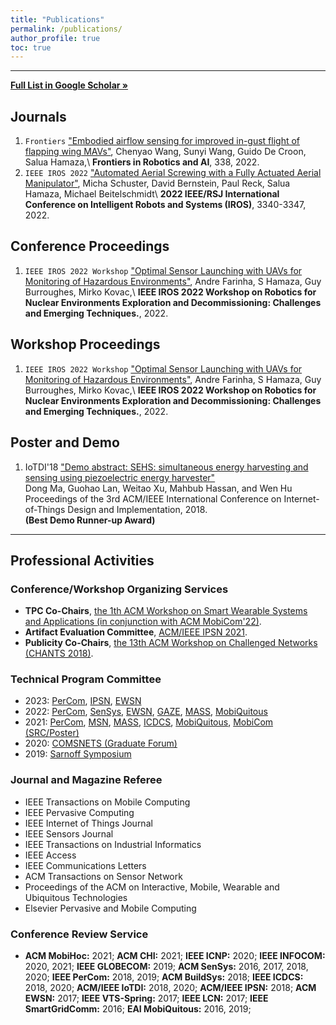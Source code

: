 ```yaml
---
title: "Publications"
permalink: /publications/
author_profile: true
toc: true
---
```

___
**[Full List in Google Scholar »](https://scholar.google.com/citations?hl=en&user=O7snlrcAAAAJ)**

## Journals

1.  `Frontiers` ["Embodied airflow sensing for improved in-gust flight of flapping wing MAVs"](https://www.frontiersin.org/articles/10.3389/frobt.2022.1060933/pdf),
    Chenyao Wang, Sunyi Wang, Guido De Croon, Salua Hamaza,\\
    **Frontiers in Robotics and AI**, 338, 2022.
2.  `IEEE IROS 2022` ["Automated Aerial Screwing with a Fully Actuated Aerial Manipulator"](https://ieeexplore.ieee.org/abstract/document/9981979/),
Micha Schuster, David Bernstein, Paul Reck, Salua Hamaza, Michael Beitelschmidt\\
**2022 IEEE/RSJ International Conference on Intelligent Robots and Systems (IROS)**, 3340-3347, 2022.

## Conference Proceedings

1. `IEEE IROS 2022 Workshop` ["Optimal Sensor Launching with UAVs for Monitoring of Hazardous Environments"](https://pure.tudelft.nl/ws/files/137918038/Nuclear_Workshop_IROS2022.pdf), Andre Farinha, S Hamaza, Guy Burroughes, Mirko Kovac,\\
**IEEE IROS 2022 Workshop on Robotics for Nuclear Environments Exploration and Decommissioning: Challenges and Emerging Techniques.**, 2022.

## Workshop Proceedings

1. `IEEE IROS 2022 Workshop` ["Optimal Sensor Launching with UAVs for Monitoring of Hazardous Environments"](https://pure.tudelft.nl/ws/files/137918038/Nuclear_Workshop_IROS2022.pdf), Andre Farinha, S Hamaza, Guy Burroughes, Mirko Kovac,\\
**IEEE IROS 2022 Workshop on Robotics for Nuclear Environments Exploration and Decommissioning: Challenges and Emerging Techniques.**, 2022.

## Poster and Demo

1.  IoTDI'18 ["Demo abstract: SEHS: simultaneous energy harvesting and sensing using piezoelectric energy harvester"](https://ieeexplore.ieee.org/document/8367014)  
    Dong Ma, Guohao Lan, Weitao Xu, Mahbub Hassan, and Wen Hu  
    Proceedings of the 3rd ACM/IEEE International Conference on Internet-of-Things Design and Implementation, 2018.  
    **(Best Demo Runner-up Award)**

___

## Professional Activities

### Conference/Workshop Organizing Services

-   **TPC Co-Chairs**, [the 1th ACM Workshop on Smart Wearable Systems and Applications (in conjunction with ACM MobiCom'22)](https://smart-wear.vercel.app/).
-   **Artifact Evaluation Committee**, [ACM/IEEE IPSN 2021](https://ipsn.acm.org/2021/organization.html?v=22).
-   **Publicity Co-Chairs**, [the 13th ACM Workshop on Challenged Networks (CHANTS 2018)](https://www.sics.se/~fehmi/acm-chants/18/index.html).

### Technical Program Committee

-   2023: [PerCom](https://www.percom.org/), [IPSN](https://ipsn.acm.org/2023/), [EWSN](https://events.dimes.unical.it/ewsn2023/)
-   2022: [PerCom](https://percom.org/PerCom2022/), [SenSys](https://sensys.acm.org/2022/), [EWSN](https://ewsn2022.jku.at/), [GAZE](https://gazeworkshop.github.io/2022/), [MASS](https://sites.google.com/view/ieee-mass-2022), [MobiQuitous](https://mobiquitous.eai-conferences.org/2022/)
-   2021: [PerCom](http://percom.uta.edu/), [MSN](https://ieee-msn.org/2021/), [MASS](https://eng.auburn.edu/conference/ieee-mass2021/), [ICDCS](https://icdcs2021.us/), [MobiQuitous](https://mobiquitous.eai-conferences.org/2021/), [MobiCom (SRC/Poster)](https://www.sigmobile.org/mobicom/2021/posters_cfp.html)
-   2020: [COMSNETS (Graduate Forum)](https://www.comsnets.org/archive/2020/graduate_forum.html)
-   2019: [Sarnoff Symposium](https://ewh.ieee.org/conf/sarnoff/2019/)

### Journal and Magazine Referee

-   IEEE Transactions on Mobile Computing
-   IEEE Pervasive Computing
-   IEEE Internet of Things Journal
-   IEEE Sensors Journal
-   IEEE Transactions on Industrial Informatics
-   IEEE Access
-   IEEE Communications Letters
-   ACM Transactions on Sensor Network
-   Proceedings of the ACM on Interactive, Mobile, Wearable and Ubiquitous Technologies
-   Elsevier Pervasive and Mobile Computing

### Conference Review Service

-   **ACM MobiHoc:** 2021; **ACM CHI:** 2021; **IEEE ICNP:** 2020; **IEEE INFOCOM:** 2020, 2021; **IEEE GLOBECOM:** 2019; **ACM SenSys:** 2016, 2017, 2018, 2020; **IEEE PerCom:** 2018, 2019; **ACM BuildSys:** 2018; **IEEE ICDCS:** 2018, 2020; **ACM/IEEE IoTDI:** 2018, 2020; **ACM/IEEE IPSN:** 2018; **ACM EWSN:** 2017; **IEEE VTS-Spring:** 2017; **IEEE LCN:** 2017; **IEEE SmartGridComm:** 2016; **EAI MobiQuitous:** 2016, 2019;
